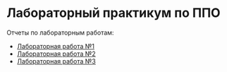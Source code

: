 # Лабораторный практикум по ППО

Отчеты по лабораторным работам:

* [Лабораторная работа №1](docs/readme1.md)
* [Лабораторная работа №2](docs/readme2.md)
* [Лабораторная работа №3](docs/readme3.md)
